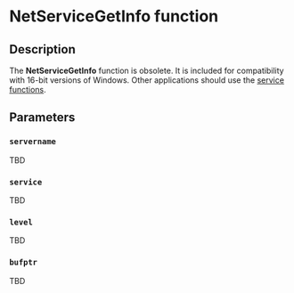 # NetServiceGetInfo function

## Description

The
**NetServiceGetInfo** function is obsolete. It is included for compatibility with 16-bit versions of Windows. Other applications should use the
[service functions](https://learn.microsoft.com/windows/desktop/Services/service-functions).

## Parameters

### `servername`

TBD

### `service`

TBD

### `level`

TBD

### `bufptr`

TBD
